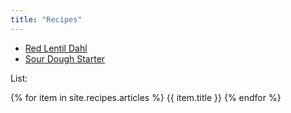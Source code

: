 ```yaml
---
title: "Recipes"
---
```


- [Red Lentil Dahl](/r/red-lentil-dahl-1)
- [Sour Dough Starter](/r/sourdough-starter)

List:

{% for item in site.recipes.articles %}
  {{ item.title }}
{% endfor %}
